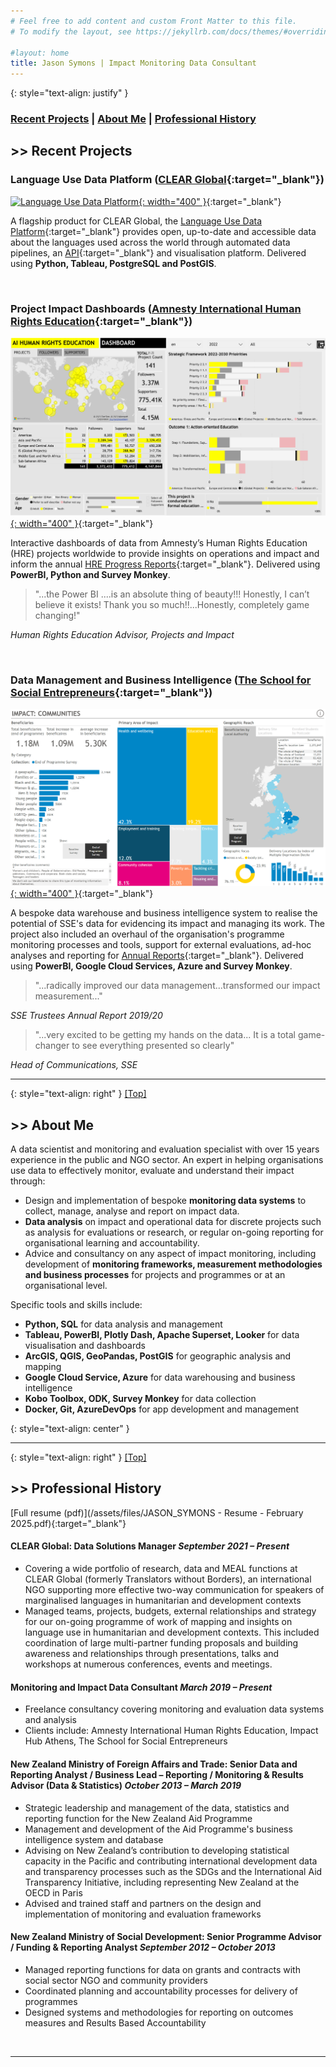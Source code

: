 ```yaml
---
# Feel free to add content and custom Front Matter to this file.
# To modify the layout, see https://jekyllrb.com/docs/themes/#overriding-theme-defaults

#layout: home
title: Jason Symons | Impact Monitoring Data Consultant
---
```

<a id="recent-projects"></a>
{: style="text-align: justify" }
### [Recent Projects](#recent-projects) | [About Me](#about) | [Professional History](#history)



## >> Recent Projects
### Language Use Data Platform ([CLEAR Global](https://clearglobal.org/){:target="_blank"})

[![Language Use Data Platform](/assets/img/Language_use_data_platform.gif){: width="400" }](https://clearglobal.org/language-maps-and-data/){:target="_blank"}

A flagship product for CLEAR Global, the [Language Use Data Platform](https://clearglobal.org/language-maps-and-data/){:target="_blank"} provides open, up-to-date and accessible data about the languages used across the world through automated data pipelines, an [API](https://documenter.getpostman.com/view/40233063/2sAYBbcoH3){:target="_blank"} and visualisation platform. Delivered using **Python, Tableau, PostgreSQL and PostGIS**.

<br>

### Project Impact Dashboards ([Amnesty International Human Rights Education](https://www.amnesty.org/en/human-rights-education/){:target="_blank"})

[![HRE Dashbaord](/assets/img/HRE_dashboard.png){: width="400" }](https://drive.google.com/file/d/1ZdK9UBYbFN5onxh4XJut6kgBPcOOSURe/view?usp=sharing){:target="_blank"}

Interactive dashboards of data from Amnesty’s Human Rights Education (HRE) projects worldwide to provide insights on operations and impact and inform the annual [HRE Progress Reports](https://www.amnesty.org/en/documents/pol32/7160/2023/en/){:target="_blank"}. Delivered using **PowerBI, Python and Survey Monkey**.

>"...the Power BI ....is an absolute thing of beauty!!! Honestly, I can’t believe it exists! Thank you so much!!...Honestly, completely game changing!" 

*Human Rights Education Advisor, Projects and Impact*

<br>

### Data Management and Business Intelligence ([The School for Social Entrepreneurs](https://www.the-sse.org/){:target="_blank"})

[![SSE Programme Dashbaord](/assets/img/programme_dashboard_1.png){: width="400" }](https://drive.google.com/file/d/1lNozrL873qv9gCGKtUNNRep-sw1SX8sW/view?usp=sharing){:target="_blank"}

A bespoke data warehouse and business intelligence system to realise the potential of SSE's data for evidencing its impact and managing its work.   The project also included an overhaul of the organisation's programme monitoring processes and tools, support for external evaluations, ad-hoc analyses and reporting for [Annual Reports](https://www.the-sse.org/wp-content/uploads/2021/02/School-for-Social-Entrepreneurs-annual-report-accounts-2020-final.pdf){:target="_blank"}. Delivered using **PowerBI, Google Cloud Services, Azure and Survey Monkey**.

>"...radically improved our data management...transformed our impact measurement..."

*SSE Trustees Annual Report 2019/20*

>"...very excited to be getting my hands on the data... It is a total game-changer to see everything presented so clearly"

*Head of Communications, SSE*

---
<a id="about"></a>

{: style="text-align: right" }
[[Top]]()
## >> About Me
A data scientist and monitoring and evaluation specialist with over 15 years experience in the public and NGO sector.  An expert in helping organisations use data to effectively monitor, evaluate and understand their impact through:

- Design and implementation of bespoke **monitoring data systems** to collect, manage, analyse and report on impact data.  
- **Data analysis** on impact and operational data for discrete projects such as analysis for evaluations or research, or regular on-going reporting for organisational learning and accountability.  
- Advice and consultancy on any aspect of impact monitoring, including development of **monitoring frameworks, measurement methodologies and business processes** for projects and programmes or at an organisational level.  

Specific tools and skills include:
- **Python, SQL** for data analysis and management
- **Tableau, PowerBI, Plotly Dash, Apache Superset, Looker** for data visualisation and dashboards
- **ArcGIS, QGIS, GeoPandas, PostGIS** for geographic analysis and mapping
- **Google Cloud Service, Azure** for data warehousing and business intelligence 
- **Kobo Toolbox, ODK, Survey Monkey** for data collection
- **Docker, Git, AzureDevOps** for app development and management

{: style="text-align: center" }
<i class="fa-brands fa-python fa-2xl"></i> <i class="fa-solid fa-database fa-2xl"></i> <i class="fa-solid fa-code-branch fa-2xl"></i> <i class="fa-brands fa-github fa-2xl"></i> <i class="fa-brands fa-docker fa-2xl"></i> <i class="fa-solid fa-map-location-dot fa-2xl"></i> <i class="fa-solid fa-cloud fa-2xl"></i> <i class="fa-brands fa-google fa-2xl"></i> <i class="fa-solid fa-chart-simple fa-2xl"></i> <i class="fa-solid fa-chart-pie fa-2xl"></i> <i class="fa-solid fa-clipboard-list fa-2xl"></i>
<br>


---
<a id="history"></a>

{: style="text-align: right" }
[[Top]]()
## >> Professional History

[Full resume (pdf)](/assets/files/JASON_SYMONS - Resume - February 2025.pdf){:target="_blank"}
 
#### CLEAR Global: Data Solutions Manager *September 2021 – Present*

- Covering a wide portfolio of research, data and MEAL functions at CLEAR Global (formerly Translators without Borders), an international NGO supporting more effective two-way communication for speakers of marginalised languages in humanitarian and development contexts
- Managed teams, projects, budgets, external relationships and strategy for our on-going programme of work of mapping and insights on language use in humanitarian and development contexts. This included coordination of large multi-partner funding proposals and building awareness and relationships through presentations, talks and workshops at numerous conferences, events and meetings.

#### Monitoring and Impact Data Consultant *March 2019 – Present*
- Freelance consultancy covering monitoring and evaluation data systems and analysis
- Clients include: Amnesty International Human Rights Education, Impact Hub Athens, The School for Social Entrepreneurs

#### New Zealand Ministry of Foreign Affairs and Trade: Senior Data and Reporting Analyst / Business Lead – Reporting / Monitoring & Results Advisor (Data & Statistics) *October 2013 – March 2019*

- Strategic leadership and management of the data, statistics and reporting function for the New Zealand Aid Programme
- Management and development of the Aid Programme's business intelligence system and database
- Advising on New Zealand’s contribution to developing statistical capacity in the Pacific and contributing international development data and transparency processes such as the SDGs and the International Aid Transparency Initiative, including representing New Zealand at the OECD in Paris
- Advised and trained staff and partners on the design and implementation of monitoring and evaluation frameworks

#### New Zealand Ministry of Social Development: Senior Programme Advisor / Funding & Reporting Analyst  *September 2012 – October 2013*

- Managed reporting functions for data on grants and contracts with social sector NGO and community providers
- Coordinated planning and accountability processes for delivery of programmes
- Designed systems and methodologies for reporting on outcomes measures and Results Based Accountability

<br>

---